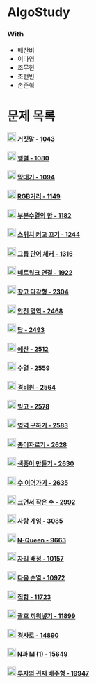 # AlgoStudy

### With

- 배찬비
- 이다영
- 조무현
- 조현빈
- 손준혁

# 문제 목록

#### <img src="https://d2gd6pc034wcta.cloudfront.net/tier/12.svg" alt="[Gold IV]" style="width:20px; height:20px"> [거짓말 - 1043](https://github.com/BOOL03/AlgoStudy/tree/main/src/study_0228)

#### <img src="https://d2gd6pc034wcta.cloudfront.net/tier/10.svg" alt="[Silver V]" style="width:20px; height:20px"> [행렬 - 1080](https://github.com/BOOL03/AlgoStudy/tree/main/src/study_0216)

#### <img src="https://d2gd6pc034wcta.cloudfront.net/tier/6.svg" alt="[Silver V]" style="width:20px; height:20px"> [막대기 - 1094](https://github.com/BOOL03/AlgoStudy/tree/main/src/study_0214)

#### <img src="https://d2gd6pc034wcta.cloudfront.net/tier/10.svg" alt="[Silver I]" style="width:20px; height:20px"> [RGB거리 - 1149](https://github.com/BOOL03/AlgoStudy/tree/main/src/study_0209)

#### <img src="https://d2gd6pc034wcta.cloudfront.net/tier/9.svg" alt="[Silver ||]" style="width:20px; height:20px"> [부분수열의 합 - 1182](https://github.com/BOOL03/AlgoStudy/tree/main/src/study_0209)

#### <img src="https://d2gd6pc034wcta.cloudfront.net/tier/8.svg" alt="[Silver V]" style="width:20px; height:20px"> [스위치 켜고 끄기 - 1244](https://github.com/BOOL03/AlgoStudy/tree/main/src/study_0216)

#### <img src="https://d2gd6pc034wcta.cloudfront.net/tier/6.svg" alt="[Silver V]" style="width:20px; height:20px"> [그룹 단어 체커 - 1316](https://github.com/BOOL03/AlgoStudy/tree/main/src/study_0211)

#### <img src="https://d2gd6pc034wcta.cloudfront.net/tier/12.svg" alt="[Gold IV]" style="width:20px; height:20px"> [네트워크 연결 - 1922](https://github.com/BOOL03/AlgoStudy/tree/main/src/study_0223)

#### <img src="https://d2gd6pc034wcta.cloudfront.net/tier/9.svg" alt="[Silver II]" style="width:20px; height:20px"> [창고 다각형 - 2304](https://github.com/BOOL03/AlgoStudy/tree/main/src/study_0223)

#### <img src="https://d2gd6pc034wcta.cloudfront.net/tier/10.svg" alt="[Silver V]" style="width:20px; height:20px"> [안전 영역 - 2468](https://github.com/BOOL03/AlgoStudy/tree/main/src/study_0221)

#### <img src="https://d2gd6pc034wcta.cloudfront.net/tier/11.svg" alt="[Gold V]" style="width:20px; height:20px"> [탑 - 2493](https://github.com/BOOL03/AlgoStudy/tree/main/src/study_0207)

#### <img src="https://d2gd6pc034wcta.cloudfront.net/tier/8.svg" alt="[Silver V]" style="width:20px; height:20px"> [예산 - 2512](https://github.com/BOOL03/AlgoStudy/tree/main/src/study_0216)

#### <img src="https://d2gd6pc034wcta.cloudfront.net/tier/8.svg" alt="[Silver III]" style="width:20px; height:20px"> [수열 - 2559](https://github.com/BOOL03/AlgoStudy/tree/main/src/study_0221)

#### <img src="https://d2gd6pc034wcta.cloudfront.net/tier/10.svg" alt="[Silver I]" style="width:20px; height:20px"> [경비원 - 2564](https://github.com/BOOL03/AlgoStudy/tree/main/src/study_0225)

#### <img src="https://d2gd6pc034wcta.cloudfront.net/tier/8.svg" alt="[Silver III]" style="width:20px; height:20px"> [빙고 - 2578](https://github.com/BOOL03/AlgoStudy/tree/main/src/study_0223)

#### <img src="https://d2gd6pc034wcta.cloudfront.net/tier/10.svg" alt="[Silver |]" style="width:20px; height:20px"> [영역 구하기 - 2583](https://github.com/BOOL03/AlgoStudy/tree/main/src/study_0211)

#### <img src="https://d2gd6pc034wcta.cloudfront.net/tier/6.svg" alt="[Silver V]" style="width:20px; height:20px"> [종이자르기 - 2628](https://github.com/BOOL03/AlgoStudy/tree/main/src/study_0218)

#### <img src="https://d2gd6pc034wcta.cloudfront.net/tier/8.svg" alt="[Silver III]" style="width:20px; height:20px"> [색종이 만들기 - 2630](https://github.com/BOOL03/AlgoStudy/tree/main/src/study_0218)

#### <img src="https://d2gd6pc034wcta.cloudfront.net/tier/6.svg" alt="[Silver V]" style="width:20px; height:20px"> [수 이어가기 - 2635](https://github.com/BOOL03/AlgoStudy/tree/main/src/study_0225)

#### <img src="https://d2gd6pc034wcta.cloudfront.net/tier/8.svg" alt="[Silver III]" style="width:20px; height:20px"> [크면서 작은 수 - 2992](https://github.com/BOOL03/AlgoStudy/tree/main/src/study_0214)

#### <img src="https://d2gd6pc034wcta.cloudfront.net/tier/8.svg" alt="[Silver III]" style="width:20px; height:20px"> [사탕 게임 - 3085](https://github.com/BOOL03/AlgoStudy/tree/main/src/study_0211)

#### <img src="https://d2gd6pc034wcta.cloudfront.net/tier/11.svg" alt="[Gold V]" style="width:20px; height:20px"> [N-Queen - 9663](https://github.com/BOOL03/AlgoStudy/tree/main/src/study_0209)

#### <img src="https://d2gd6pc034wcta.cloudfront.net/tier/7.svg" alt="[Silver IV]" style="width:20px; height:20px"> [자리 배정 - 10157](https://github.com/BOOL03/AlgoStudy/tree/main/src/study_0221)

#### <img src="https://d2gd6pc034wcta.cloudfront.net/tier/8.svg" alt="[Silver III]" style="width:20px; height:20px"> [다음 순열 - 10972](https://github.com/BOOL03/AlgoStudy/tree/main/src/study_0228)

#### <img src="https://d2gd6pc034wcta.cloudfront.net/tier/6.svg" alt="[Silver V]" style="width:20px; height:20px"> [집합 - 11723](https://github.com/BOOL03/AlgoStudy/tree/main/src/study_0214)

#### <img src="https://d2gd6pc034wcta.cloudfront.net/tier/7.svg" alt="[Silver IV]" style="width:20px; height:20px"> [괄호 끼워넣기 - 11899](https://github.com/BOOL03/AlgoStudy/tree/main/src/study_0207)

#### <img src="https://d2gd6pc034wcta.cloudfront.net/tier/13.svg" alt="[Gold III]" style="width:20px; height:20px"> [경사로 - 14890](https://github.com/BOOL03/AlgoStudy/tree/main/src/study_0225)

#### <img src="https://d2gd6pc034wcta.cloudfront.net/tier/8.svg" alt="[Silver III]" style="width:20px; height:20px"> [N과 M (1) - 15649](https://github.com/BOOL03/AlgoStudy/tree/main/src/study_0218)

#### <img src="https://d2gd6pc034wcta.cloudfront.net/tier/6.svg" alt="[Silver V]" style="width:20px; height:20px"> [투자의 귀재 배주형 - 19947](https://github.com/BOOL03/AlgoStudy/tree/main/src/study_0207)
